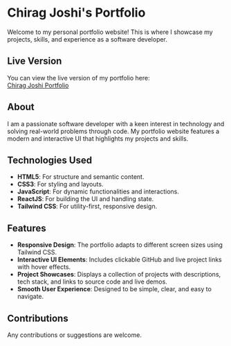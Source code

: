 # Chirag Joshi's Portfolio

Welcome to my personal portfolio website! This is where I showcase my projects, skills, and experience as a software developer.

## Live Version

You can view the live version of my portfolio here:  
[Chirag Joshi Portfolio](https://chiragjoshi24.github.io/portfolio)

## About

I am a passionate software developer with a keen interest in technology and solving real-world problems through code. My portfolio website features a modern and interactive UI that highlights my projects and skills.

## Technologies Used

- **HTML5**: For structure and semantic content.
- **CSS3**: For styling and layouts.
- **JavaScript**: For dynamic functionalities and interactions.
- **ReactJS**: For building the UI and handling state.
- **Tailwind CSS**: For utility-first, responsive design.

## Features

- **Responsive Design**: The portfolio adapts to different screen sizes using Tailwind CSS.
- **Interactive UI Elements**: Includes clickable GitHub and live project links with hover effects.
- **Project Showcases**: Displays a collection of projects with descriptions, tech stack, and links to source code and live demos.
- **Smooth User Experience**: Designed to be simple, clear, and easy to navigate.

## Contributions

Any contributions or suggestions are welcome.
